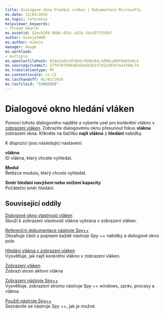 ```yaml
---
title: Dialogové okno hledání vláken | Dokumentace Microsoftu
ms.date: 11/04/2016
ms.topic: reference
helpviewer_keywords:
- Thread Search
ms.assetid: 52ecb289-9b86-455c-a52b-3dcd3f7255bf
author: mikejo5000
ms.author: mikejo
manager: douge
ms.workload:
- multiple
ms.openlocfilehash: 654e2a43c45364c7050c84c3d98ca08f6e03e9c4
ms.sourcegitcommit: 37fb7075b0a65d2add3b137a5230767aa3266c74
ms.translationtype: MT
ms.contentlocale: cs-CZ
ms.lasthandoff: 01/02/2019
ms.locfileid: "53885858"
---
```

# <a name="thread-search-dialog-box"></a>Dialogové okno hledání vláken
Pomocí tohoto dialogového najděte a vyberte uzel pro konkrétní vlákno v [zobrazení vláken](../debugger/threads-view.md). Zobrazíte dialogovému oknu přesunout fokus **vlákna** zobrazení okna. Klikněte na tlačítko **najít vlákno** z **hledání** nabídky.  
  
 K dispozici jsou následující nastavení:  
  
 **vlákno**  
 ID vlákna, který chcete vyhledat.  
  
 **Modul**  
 Řetězce modulu, který chcete vyhledat.  
  
 **Směr hledání navýšení nebo snížení kapacity**  
 Počáteční směr hledání.  
  
## <a name="related-sections"></a>Související oddíly  
 [Dialogové okno vlastností vláken](../debugger/thread-properties-dialog-box.md)  
 Slouží k zobrazení vlastností vlákna vybrána v zobrazení vláken.  
  
 [Referenční dokumentace nástroje Spy++](../debugger/spy-increment-reference.md)  
 Obsahuje části s popisem každé nástroje Spy ++ nabídky a dialogové okno pole.  
  
 [Hledání vlákna v zobrazení vláken](../debugger/how-to-search-for-a-thread-in-threads-view.md)  
 Vysvětluje, jak najít konkrétní vlákno v zobrazení vláken.  
  
 [Zobrazení vláken](../debugger/threads-view.md)  
 Zobrazí strom aktivní vlákna  
  
 [Zobrazení nástroje Spy++](../debugger/spy-increment-views.md)  
 Vysvětluje, zobrazení stromu nástroje Spy ++ windows, zpráv, procesy a vlákna.  
  
 [Použití nástroje Spy++](../debugger/using-spy-increment.md)  
 Seznámíte se nástroje Spy ++, jak je možné.